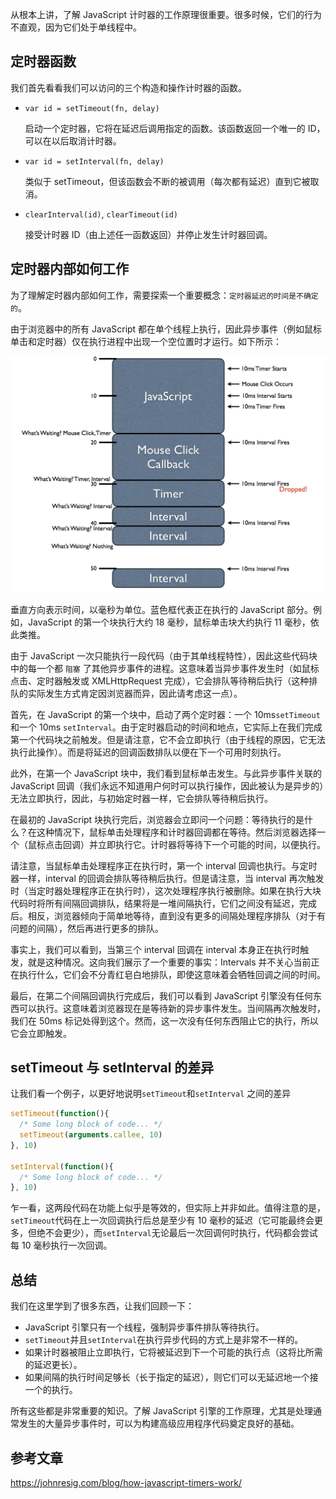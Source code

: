 

从根本上讲，了解 JavaScript 计时器的工作原理很重要。很多时候，它们的行为不直观，因为它们处于单线程中。



## 定时器函数

我们首先看看我们可以访问的三个构造和操作计时器的函数。

- `var id = setTimeout(fn, delay)`

  启动一个定时器，它将在延迟后调用指定的函数。该函数返回一个唯一的 ID，可以在以后取消计时器。

- `var id = setInterval(fn, delay)`

  类似于 setTimeout，但该函数会不断的被调用（每次都有延迟）直到它被取消。

- `clearInterval(id)`, `clearTimeout(id)`

  接受计时器 ID（由上述任一函数返回）并停止发生计时器回调。



## 定时器内部如何工作

为了理解定时器内部如何工作，需要探索一个重要概念：`定时器延迟的时间是不确定的`。

由于浏览器中的所有 JavaScript 都在单个线程上执行，因此异步事件（例如鼠标单击和定时器）仅在执行进程中出现一个空位置时才运行。如下所示：

![timers](https://raw.githubusercontent.com/aboutcroon/Notes/main/JavaScript/interview/assets/timers.png)



垂直方向表示时间，以毫秒为单位。蓝色框代表正在执行的 JavaScript 部分。例如，JavaScript 的第一个块执行大约 18 毫秒，鼠标单击块大约执行 11 毫秒，依此类推。

由于 JavaScript 一次只能执行一段代码（由于其单线程特性），因此这些代码块中的每一个都 `阻塞` 了其他异步事件的进程。这意味着当异步事件发生时（如鼠标点击、定时器触发或 XMLHttpRequest 完成），它会排队等待稍后执行（这种排队的实际发生方式肯定因浏览器而异，因此请考虑这一点）。

首先，在 JavaScript 的第一个块中，启动了两个定时器：一个 10ms`setTimeout`和一个 10ms `setInterval`。由于定时器启动的时间和地点，它实际上在我们完成第一个代码块之前触发。但是请注意，它不会立即执行（由于线程的原因，它无法执行此操作）。而是将延迟的回调函数排队以便在下一个可用时刻执行。

此外，在第一个 JavaScript 块中，我们看到鼠标单击发生。与此异步事件关联的 JavaScript 回调（我们永远不知道用户何时可以执行操作，因此被认为是异步的）无法立即执行，因此，与初始定时器一样，它会排队等待稍后执行。

在最初的 JavaScript 块执行完后，浏览器会立即问一个问题：等待执行的是什么？在这种情况下，鼠标单击处理程序和计时器回调都在等待。然后浏览器选择一个（鼠标点击回调）并立即执行它。计时器将等待下一个可能的时间，以便执行。

请注意，当鼠标单击处理程序正在执行时，第一个 interval 回调也执行。与定时器一样，interval 的回调会排队等待稍后执行。但是请注意，当 interval 再次触发时（当定时器处理程序正在执行时），这次处理程序执行被删除。如果在执行大块代码时将所有间隔回调排队，结果将是一堆间隔执行，它们之间没有延迟，完成后。相反，浏览器倾向于简单地等待，直到没有更多的间隔处理程序排队（对于有问题的间隔），然后再进行更多的排队。

事实上，我们可以看到，当第三个 interval 回调在 interval 本身正在执行时触发，就是这种情况。这向我们展示了一个重要的事实：Intervals 并不关心当前正在执行什么，它们会不分青红皂白地排队，即使这意味着会牺牲回调之间的时间。

最后，在第二个间隔回调执行完成后，我们可以看到 JavaScript 引擎没有任何东西可以执行。这意味着浏览器现在是等待新的异步事件发生。当间隔再次触发时，我们在 50ms 标记处得到这个。然而，这一次没有任何东西阻止它的执行，所以它会立即触发。



## setTimeout 与 setInterval 的差异

让我们看一个例子，以更好地说明`setTimeout`和`setInterval` 之间的差异

```js
setTimeout(function(){
  /* Some long block of code... */
  setTimeout(arguments.callee, 10)
}, 10)
 
setInterval(function(){
  /* Some long block of code... */
}, 10)
```

乍一看，这两段代码在功能上似乎是等效的，但实际上并非如此。值得注意的是，`setTimeout`代码在上一次回调执行后总是至少有 10 毫秒的延迟（它可能最终会更多，但绝不会更少），而`setInterval`无论最后一次回调何时执行，代码都会尝试每 10 毫秒执行一次回调。



## 总结

我们在这里学到了很多东西，让我们回顾一下：

- JavaScript 引擎只有一个线程，强制异步事件排队等待执行。
- `setTimeout`并且`setInterval`在执行异步代码的方式上是非常不一样的。
- 如果计时器被阻止立即执行，它将被延迟到下一个可能的执行点（这将比所需的延迟更长）。
- 如果间隔的执行时间足够长（长于指定的延迟），则它们可以无延迟地一个接一个的执行。

所有这些都是非常重要的知识。了解 JavaScript 引擎的工作原理，尤其是处理通常发生的大量异步事件时，可以为构建高级应用程序代码奠定良好的基础。



## 参考文章

https://johnresig.com/blog/how-javascript-timers-work/

